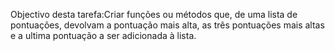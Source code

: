 Objectivo desta tarefa:Criar funções ou métodos que, de uma lista de pontuações,
devolvam a pontuação mais alta, as três pontuações mais altas e a ultima pontuação a ser adicionada à lista.
